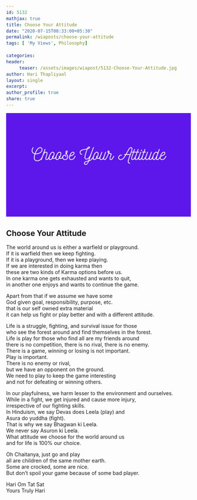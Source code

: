 ```yaml
--- 
id: 5132
mathjax: true  
title: Choose Your Attitude
date: "2020-07-15T08:33:00+05:30"
permalink: /wiaposts/choose-your-attitude
tags: [ 'My Views', Philosophy]    

categories: 
header:
     teaser: /assets/images/wiapost/5132-Choose-Your-Attitude.jpg
author: Hari Thapliyaal 
layout: single 
excerpt:  
author_profile: true 
share: true 
---
```


![Choose Your Attitude](/assets/images/wiapost/5132-Choose-Your-Attitude.jpg)     

## Choose Your Attitude

    
The world around us is either a warfield or playground.     
If it is warfield then we keep fighting.     
If it is a playground, then we keep playing.     
If we are interested in doing karma then     
these are two kinds of Karma options before us.     
In one karma one gets exhausted and wants to quit,     
in another one enjoys and wants to continue the game.    
    
Apart from that if we assume we have some     
God given goal, responsibility, purpose, etc.     
that is our self owned extra material     
it can help us fight or play better and with a different attitude.    
    
Life is a struggle, fighting, and survival issue for those     
who see the forest around and find themselves in the forest.     
Life is play for those who find all are my friends around     
there is no competition, there is no rival, there is no enemy.     
There is a game, winning or losing is not important.     
Play is important.     
There is no enemy or rival,     
but we have an opponent on the ground.     
We need to play to keep the game interesting     
and not for defeating or winning others.    
    
In our playfulness, we harm lesser to the environment and ourselves.     
While in a fight, we get injured and cause more injury,     
irrespective of our fighting skills.     
In Hinduism, we say Devas does Leela (play) and     
Asura do yuddha (fight).     
That is why we say Bhagwan ki Leela.     
We never say Asuron ki Leela.     
What attitude we choose for the world around us     
and for life is 100% our choice.     
     
Oh Chaitanya, just go and play     
all are children of the same mother earth.     
Some are crocked, some are nice.     
But don’t spoil your game because of some bad player.    
    
Hari Om Tat Sat     
Yours Truly Hari    
